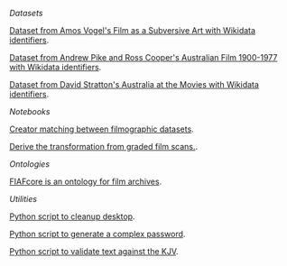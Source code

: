 *Datasets*

[Dataset from Amos Vogel's Film as a Subversive Art with Wikidata identifiers](https://github.com/paulduchesne/film-as-a-subversive-art).

[Dataset from Andrew Pike and Ross Cooper's Australian Film 1900-1977 with Wikidata identifiers](https://github.com/paulduchesne/pike-cooper).   

[Dataset from David Stratton's Australia at the Movies with Wikidata identifiers](https://github.com/paulduchesne/stratton).   

*Notebooks*

[Creator matching between filmographic datasets](https://github.com/paulduchesne/filmography-matching).

[Derive the transformation from graded film scans.](https://github.com/paulduchesne/lut-generator).

*Ontologies*

[FIAFcore is an ontology for film archives](https://github.com/FIAF/fiafcore).

*Utilities*

[Python script to cleanup desktop](https://github.com/paulduchesne/cleaner).

[Python script to generate a complex password](https://github.com/paulduchesne/generator).

[Python script to validate text against the KJV](https://github.com/paulduchesne/king-james-validator). 
















